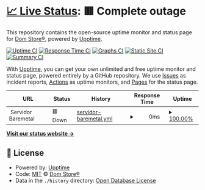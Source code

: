 # [📈 Live Status](https://status.exitnetwork.dev): <!--live status--> **🟥 Complete outage**

This repository contains the open-source uptime monitor and status page for [Dom Store®](https://discord.gg/tBsK5QbpgG), powered by [Upptime](https://github.com/upptime/upptime).

[![Uptime CI](https://github.com/Dom-Store/status/workflows/Uptime%20CI/badge.svg)](https://github.com/Dom-Store/status/actions?query=workflow%3A%22Uptime+CI%22)
[![Response Time CI](https://github.com/Dom-Store/status/workflows/Response%20Time%20CI/badge.svg)](https://github.com/Dom-Store/status/actions?query=workflow%3A%22Response+Time+CI%22)
[![Graphs CI](https://github.com/Dom-Store/status/workflows/Graphs%20CI/badge.svg)](https://github.com/Dom-Store/status/actions?query=workflow%3A%22Graphs+CI%22)
[![Static Site CI](https://github.com/Dom-Store/status/workflows/Static%20Site%20CI/badge.svg)](https://github.com/Dom-Store/status/actions?query=workflow%3A%22Static+Site+CI%22)
[![Summary CI](https://github.com/Dom-Store/status/workflows/Summary%20CI/badge.svg)](https://github.com/Dom-Store/status/actions?query=workflow%3A%22Summary+CI%22)

With [Upptime](https://upptime.js.org), you can get your own unlimited and free uptime monitor and status page, powered entirely by a GitHub repository. We use [Issues](https://github.com/Dom-Store/status/issues) as incident reports, [Actions](https://github.com/Dom-Store/status/actions) as uptime monitors, and [Pages](https://status.exitnetwork.dev) for the status page.

<!--start: status pages-->
<!-- This summary is generated by Upptime (https://github.com/upptime/upptime) -->
<!-- Do not edit this manually, your changes will be overwritten -->
<!-- prettier-ignore -->
| URL | Status | History | Response Time | Uptime |
| --- | ------ | ------- | ------------- | ------ |
| <img alt="" src="https://icons.duckduckgo.com/ip3/null.ico" height="13"> Servidor Baremetal | 🟥 Down | [servidor-baremetal.yml](https://github.com/Dom-Store/status/commits/HEAD/history/servidor-baremetal.yml) | <details><summary><img alt="Response time graph" src="./graphs/servidor-baremetal/response-time-week.png" height="20"> 0ms</summary><br><a href="https://status.exitnetwork.dev/history/servidor-baremetal"><img alt="Response time 10211" src="https://img.shields.io/endpoint?url=https%3A%2F%2Fraw.githubusercontent.com%2FDom-Store%2Fstatus%2FHEAD%2Fapi%2Fservidor-baremetal%2Fresponse-time.json"></a><br><a href="https://status.exitnetwork.dev/history/servidor-baremetal"><img alt="24-hour response time 0" src="https://img.shields.io/endpoint?url=https%3A%2F%2Fraw.githubusercontent.com%2FDom-Store%2Fstatus%2FHEAD%2Fapi%2Fservidor-baremetal%2Fresponse-time-day.json"></a><br><a href="https://status.exitnetwork.dev/history/servidor-baremetal"><img alt="7-day response time 0" src="https://img.shields.io/endpoint?url=https%3A%2F%2Fraw.githubusercontent.com%2FDom-Store%2Fstatus%2FHEAD%2Fapi%2Fservidor-baremetal%2Fresponse-time-week.json"></a><br><a href="https://status.exitnetwork.dev/history/servidor-baremetal"><img alt="30-day response time 0" src="https://img.shields.io/endpoint?url=https%3A%2F%2Fraw.githubusercontent.com%2FDom-Store%2Fstatus%2FHEAD%2Fapi%2Fservidor-baremetal%2Fresponse-time-month.json"></a><br><a href="https://status.exitnetwork.dev/history/servidor-baremetal"><img alt="1-year response time 0" src="https://img.shields.io/endpoint?url=https%3A%2F%2Fraw.githubusercontent.com%2FDom-Store%2Fstatus%2FHEAD%2Fapi%2Fservidor-baremetal%2Fresponse-time-year.json"></a></details> | <details><summary><a href="https://status.exitnetwork.dev/history/servidor-baremetal">100.00%</a></summary><a href="https://status.exitnetwork.dev/history/servidor-baremetal"><img alt="All-time uptime 70.01%" src="https://img.shields.io/endpoint?url=https%3A%2F%2Fraw.githubusercontent.com%2FDom-Store%2Fstatus%2FHEAD%2Fapi%2Fservidor-baremetal%2Fuptime.json"></a><br><a href="https://status.exitnetwork.dev/history/servidor-baremetal"><img alt="24-hour uptime 100.00%" src="https://img.shields.io/endpoint?url=https%3A%2F%2Fraw.githubusercontent.com%2FDom-Store%2Fstatus%2FHEAD%2Fapi%2Fservidor-baremetal%2Fuptime-day.json"></a><br><a href="https://status.exitnetwork.dev/history/servidor-baremetal"><img alt="7-day uptime 100.00%" src="https://img.shields.io/endpoint?url=https%3A%2F%2Fraw.githubusercontent.com%2FDom-Store%2Fstatus%2FHEAD%2Fapi%2Fservidor-baremetal%2Fuptime-week.json"></a><br><a href="https://status.exitnetwork.dev/history/servidor-baremetal"><img alt="30-day uptime 100.00%" src="https://img.shields.io/endpoint?url=https%3A%2F%2Fraw.githubusercontent.com%2FDom-Store%2Fstatus%2FHEAD%2Fapi%2Fservidor-baremetal%2Fuptime-month.json"></a><br><a href="https://status.exitnetwork.dev/history/servidor-baremetal"><img alt="1-year uptime 70.19%" src="https://img.shields.io/endpoint?url=https%3A%2F%2Fraw.githubusercontent.com%2FDom-Store%2Fstatus%2FHEAD%2Fapi%2Fservidor-baremetal%2Fuptime-year.json"></a></details>

<!--end: status pages-->

[**Visit our status website →**](https://status.exitnetwork.dev)

## 📄 License

- Powered by: [Upptime](https://github.com/upptime/upptime)
- Code: [MIT](./LICENSE) © [Dom Store®](https://discord.gg/tBsK5QbpgG)
- Data in the `./history` directory: [Open Database License](https://opendatacommons.org/licenses/odbl/1-0/)
